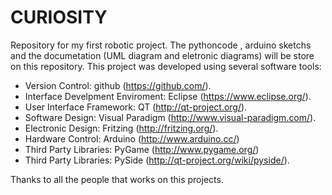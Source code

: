 CURIOSITY
=========

Repository for my first robotic project. The pythoncode , arduino sketchs and the documetation (UML diagram and eletronic diagrams) will be store on this repository. This project was developed using several software tools:

- Version Control: github (https://github.com/).
- Interface Develpment Enviroment: Eclipse (https://www.eclipse.org/).
- User Interface Framework: QT (http://qt-project.org/).
- Software Design: Visual Paradigm (http://www.visual-paradigm.com/).
- Electronic Design: Fritzing (http://fritzing.org/).
- Hardware Control: Arduino (http://www.arduino.cc/)
- Third Party Libraries: PyGame (http://www.pygame.org/)
- Third Party Libraries: PySide (http://qt-project.org/wiki/pyside/).

Thanks to all the people that works on this projects.
